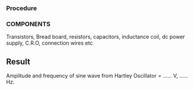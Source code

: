 ### Procedure

### COMPONENTS

Transistors, Bread board, resistors, capacitors, inductance coil, dc power supply, C.R.O, connection wires etc










<h2>Result</h2>

<p>
  Amplitude and frequency of sine wave from Hartley Oscillator = …… V, …… Hz.
</p>


